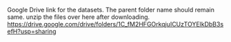 Google Drive link for the datasets. The parent folder name should remain same. unzip the files over here after downloading. 
https://drive.google.com/drive/folders/1C_fM2HFGOrkqjuICUzTOYElkDbB3sefH?usp=sharing

